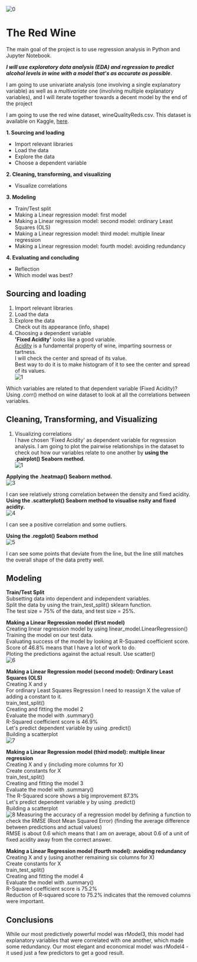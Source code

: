 ![0](https://user-images.githubusercontent.com/98930412/172071101-c6dd81b1-d196-4dfc-9f93-7bbe27c9fb43.png)

# The Red Wine

The main goal of the project is to use regression analysis in Python and Jupyter Notebook.

***I will use exploratory data analysis (EDA) and regression to predict alcohol levels in wine with a model that's as accurate as possible***.

I am going to use univariate analysis (one involving a single explanatory variable) as well as a *multivariate* one (involving multiple explanatory variables), and I will iterate together towards a decent model by the end of the project


I am going to use the red wine dataset, wineQualityReds.csv. This dataset is available on Kaggle, [here](https://www.kaggle.com/piyushgoyal443/red-wine-dataset).


**1. Sourcing and loading** 
- Import relevant libraries
- Load the data 
- Explore the data
- Choose a dependent variable
 
**2. Cleaning, transforming, and visualizing**
- Visualize correlations
  
  
**3. Modeling** 
- Train/Test split
- Making a Linear regression model: first model
- Making a Linear regression model: second model: ordinary Least Squares (OLS) 
- Making a Linear regression model: third model: multiple linear regression
- Making a Linear regression model: fourth model: avoiding redundancy

**4. Evaluating and concluding** 
- Reflection 
- Which model was best?

## Sourcing and loading     
1. Import relevant libraries      
2. Load the data       
3. Explore the data        
Check out its appearance (info, shape)      
4. Choosing a dependent variable     
**'Fixed Acidity'** looks like a good variable.     
[Acidity](https://waterhouse.ucdavis.edu/whats-in-wine/fixed-acidity) is a fundamental property of wine, imparting sourness or tartness.     
I will check the center and spread of its value.      
Best way to do it is to make histogram of it to see the center and spread of its values.    
![1](https://user-images.githubusercontent.com/98930412/172061262-5b49ef36-aae3-4092-a2a6-3552b939ddc5.png)

Which variables are related to that dependent variable (Fixed Acidity)?    
Using .corr() method on wine dataset to look at all the correlations between variables.

## Cleaning, Transforming, and Visualizing    
1. Visualizing correlations    
I have chosen 'Fixed Acidity' as dependent variable for regression analysis. I am going to plot the pairwise relationships in the dataset to check out how our variables relate to one another by **using the .pairplot() Seaborn method.**     
![1](https://user-images.githubusercontent.com/98930412/172061214-2641baae-4917-4921-add8-db07b2eda8a3.png)

**Applying the .heatmap() Seaborn method.**     
![3](https://user-images.githubusercontent.com/98930412/172061442-61807999-59a5-46b4-a52d-384a77938520.png)

I can see relatively strong correlation between the density and fixed acidity.     
**Using the .scatterplot() Seaborn method to visualise nsity and fixed acidity.**    
![4](https://user-images.githubusercontent.com/98930412/172061630-7ea15b1d-327b-4987-b9b4-26a9ce7d8b6f.png)

I can see a positive correlation and some outliers.    

**Using the .regplot() Seaborn method**    
![5](https://user-images.githubusercontent.com/98930412/172062177-8e2ffb4a-1b5e-4bcd-bd0c-7dcd74ee3430.png)

I can see some points that deviate from the line, but the line still matches the overall shape of the data pretty well.

## Modeling

**Train/Test Split**    
Subsetting data into dependent and independent variables.    
Split the data by using the train_test_split() sklearn function.    
The test size = 75% of the data, and test size = 25%.    

**Making a Linear Regression model (first model)**    
Creating linear regression model by using linear_model.LinearRegression()    
Training the model on our test data.    
Evaluating success of the model by looking at R-Squared coefficient score.                  
Score of 46.8% means that I have a lot of work to do.            
Ploting the predictions against the actual result. Use scatter()        
![6](https://user-images.githubusercontent.com/98930412/172064115-75e1b3e2-9b9d-4979-91db-6334741eaa26.png)   

**Making a Linear Regression model (second model): Ordinary Least Squares (OLS)**     
Creating X and y      
For ordinary Least Squares Regression I need to reassign X the value of adding a constant to it.      
train_test_split()      
Creating and fitting the model 2     
Evaluate the model with .summary()      
R-Squared coefficient score is 46.9%     
Let's predict dependent variable by using .predict()    
Building a scatterplot                    
![7](https://user-images.githubusercontent.com/98930412/172064960-3009fc9f-3074-4749-8d6e-1533094f252f.png)

**Making a Linear Regression model (third model): multiple linear regression**                                
Creating X and y (including more columns for X)                         
Create constants for X                                 
train_test_split()                            
Creating and fitting the model 3                                 
Evaluate the model with .summary()                                             
The R-Squared score shows a big improvement 87.3%                                            
Let's predict dependent variable y by using .predict()                                    
Building a scatterplot                           
![8](https://user-images.githubusercontent.com/98930412/172067643-c4b65118-3569-4137-9cc8-5c83f04dbd41.png)
Measuring the accuracy of a regression model by defining a function to check the RMSE (Root Mean Squared Error) (finding the average difference between predictions and actual values)                 
RMSE is about 0.6 which means that I am on average, about 0.6 of a unit of fixed acidity away from the correct answer.                    

 **Making a Linear Regression model (fourth model): avoiding redundancy**                  
Creating X and y (using another remaining six columns for X)                  
Create constants for X                          
train_test_split()                      
Creating and fitting the model 4                                      
Evaluate the model with .summary()                                    
R-Squared coefficient score is 75.2%                                      
Reduction of R-squared score to 75.2% indicates that the removed columns were important.                                               

## Conclusions

While our most predictively powerful model was rModel3, this model had explanatory variables that were correlated with one another, which made some redundancy. Our most elegant and economical model was rModel4 - it used just a few predictors to get a good result.
